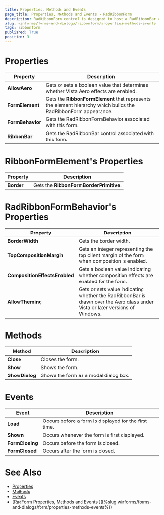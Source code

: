 ```yaml
---
title: Properties, Methods and Events
page_title: Properties, Methods and Events - RadRibbonForm
description: RadRibbonForm control is designed to host a RadRibbonBar control and mimic the Microsoft Office 2007 UI form style.
slug: winforms/forms-and-dialogs/ribbonform/properties-methods-events
tags: ribbonform
published: True
position: 3 
---
```


# Properties

|Property|Description|
|----|----|
|__AllowAero__|Gets or sets a boolean value that determines whether Vista Aero effects are enabled.|
|__FormElement__|Gets the __RibbonFormElement__ that represents the element hierarchy which builds the RadRibbonForm appearance.|
|__FormBehavior__|Gets the RadRibbonFormBehavior associated with this form.|
|__RibbonBar__|Gets the RadRibbonBar control associated with this form.|
 
# RibbonFormElement's Properties
|Property|Description|
|----|----|
|__Border__|Gets the __RibbonFormBorderPrimitive__.|

# RadRibbonFormBehavior's Properties
|Property|Description|
|----|----|
|__BorderWidth__|Gets the border width.|
|__TopCompositionMargin__|Gets an integer representing the top client margin of the form when composition is enabled.|
|__CompositionEffectsEnabled__|Gets a boolean value indicating whether composition effects are enabled for the form.|
|__AllowTheming__|Gets or sets value indicating whether the RadRibbonBar is drawn over the Aero glass under Vista or later versions of Windows.|

# Methods

|Method|Description|
|----|----|
|__Close__|Closes the form.|
|__Show__|Shows the form.|
|__ShowDialog__|Shows the form as a modal dialog box.|

# Events

|Event|Description|
|----|----|
|__Load__|Occurs before a form is displayed for the first time.|
|__Shown__|Occurs whenever the form is first displayed.|
|__FormClosing__|Occurs before the form is closed.|
|__FormClosed__|Occurs after the form is closed.| 

# See Also

* [Properties](https://docs.telerik.com/devtools/winforms/api/telerik.wincontrols.ui.radribbonform.html#properties)
* [Methods](https://docs.telerik.com/devtools/winforms/api/telerik.wincontrols.ui.radribbonform.html#methods)
* [Events](https://docs.telerik.com/devtools/winforms/api/telerik.wincontrols.ui.radformcontrolbase.html#events)
* [RadForm Properties, Methods and Events ]({%slug winforms/forms-and-dialogs/form/properties-methods-events%})

